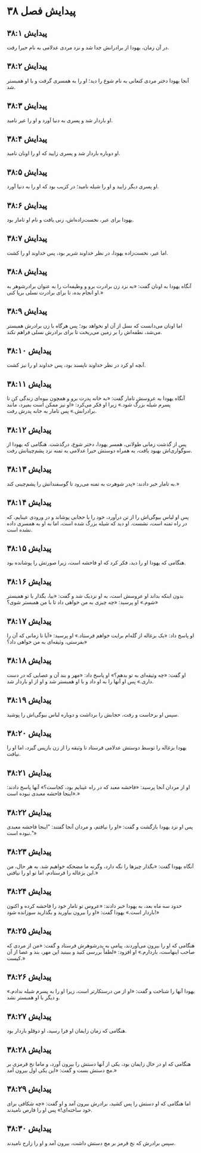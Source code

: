 # پیدایش فصل ۳۸

## پیدایش ۳۸:۱
در آن زمان، یهودا از برادرانش جدا شد و نزد مردی عدلامی به نام حیرا رفت.

## پیدایش ۳۸:۲
آنجا یهودا دختر مردی کنعانی به نام شوع را دید؛ او را به همسری گرفت و با او همبستر شد.

## پیدایش ۳۸:۳
او باردار شد و پسری به دنیا آورد و او را عیر نامید.

## پیدایش ۳۸:۴
او دوباره باردار شد و پسری زایید که او را اونان نامید.

## پیدایش ۳۸:۵
او پسری دیگر زایید و او را شیله نامید؛ در کزیب بود که او را به دنیا آورد.

## پیدایش ۳۸:۶
یهودا برای عیر، نخست‌زاده‌اش، زنی یافت و نام او تامار بود.

## پیدایش ۳۸:۷
اما عیر، نخست‌زاده یهودا، در نظر خداوند شریر بود، پس خداوند او را کشت.

## پیدایش ۳۸:۸
آنگاه یهودا به اونان گفت: «به نزد زن برادرت برو و وظیفه‌ات را به عنوان برادرشوهر به او انجام بده، تا برای برادرت نسلی برپا کنی.»

## پیدایش ۳۸:۹
اما اونان می‌دانست که نسل از آن او نخواهد بود؛ پس هرگاه با زن برادرش همبستر می‌شد، نطفه‌اش را بر زمین می‌ریخت تا برای برادرش نسلی فراهم نکند.

## پیدایش ۳۸:۱۰
آنچه او کرد در نظر خداوند ناپسند بود، پس خداوند او را نیز کشت.

## پیدایش ۳۸:۱۱
آنگاه یهودا به عروسش تامار گفت: «به خانه پدرت برو و همچون بیوه‌ای زندگی کن تا پسرم شیله بزرگ شود.» زیرا او فکر می‌کرد: «او نیز ممکن است بمیرد، مانند برادرانش.» پس تامار به خانه پدرش رفت.

## پیدایش ۳۸:۱۲
پس از گذشت زمانی طولانی، همسر یهودا، دختر شوع، درگذشت. هنگامی که یهودا از سوگواری‌اش بهبود یافت، به همراه دوستش حیرا عدلامی به تمنه نزد پشم‌چینانش رفت.

## پیدایش ۳۸:۱۳
به تامار خبر دادند: «پدر شوهرت به تمنه می‌رود تا گوسفندانش را پشم‌چینی کند.»

## پیدایش ۳۸:۱۴
پس او لباس بیوگی‌اش را از تن درآورد، خود را با حجابی پوشاند و در ورودی عینایم، که در راه تمنه است، نشست. او دید که شیله بزرگ شده است، اما به او به همسری داده نشده است.

## پیدایش ۳۸:۱۵
هنگامی که یهودا او را دید، فکر کرد که او فاحشه است، زیرا صورتش را پوشانده بود.

## پیدایش ۳۸:۱۶
بدون اینکه بداند او عروسش است، به او نزدیک شد و گفت: «بیا، بگذار با تو همبستر شوم.» او پرسید: «چه چیزی به من خواهی داد تا با من همبستر شوی؟»

## پیدایش ۳۸:۱۷
او پاسخ داد: «یک بزغاله از گله‌ام برایت خواهم فرستاد.» او پرسید: «آیا تا زمانی که آن را بفرستی، وثیقه‌ای به من خواهی داد؟»

## پیدایش ۳۸:۱۸
او گفت: «چه وثیقه‌ای به تو بدهم؟» او پاسخ داد: «مهر و بند آن و عصایی که در دست داری.» پس او آنها را به او داد و با او همبستر شد و او از او باردار شد.

## پیدایش ۳۸:۱۹
سپس او برخاست و رفت، حجابش را برداشت و دوباره لباس بیوگی‌اش را پوشید.

## پیدایش ۳۸:۲۰
یهودا بزغاله را توسط دوستش عدلامی فرستاد تا وثیقه را از زن بازپس گیرد، اما او را نیافت.

## پیدایش ۳۸:۲۱
او از مردان آنجا پرسید: «فاحشه معبد که در راه عینایم بود، کجاست؟» آنها پاسخ دادند: «اینجا فاحشه معبدی نبوده است.»

## پیدایش ۳۸:۲۲
پس او نزد یهودا بازگشت و گفت: «او را نیافتم، و مردان آنجا گفتند: "اینجا فاحشه معبدی نبوده است."»

## پیدایش ۳۸:۲۳
آنگاه یهودا گفت: «بگذار چیزها را نگه دارد، وگرنه ما مضحکه خواهیم شد. به هر حال، من این بزغاله را فرستادم، اما تو او را نیافتی.»

## پیدایش ۳۸:۲۴
حدود سه ماه بعد، به یهودا خبر دادند: «عروس تو تامار خود را فاحشه کرده و اکنون باردار است.» یهودا گفت: «او را بیرون بیاورید و بگذارید سوزانده شود!»

## پیدایش ۳۸:۲۵
هنگامی که او را بیرون می‌آوردند، پیامی به پدرشوهرش فرستاد و گفت: «من از مردی که صاحب اینهاست، باردارم.» او افزود: «لطفاً بررسی کنید و ببینید این مهر، بند و عصا از آن کیست.»

## پیدایش ۳۸:۲۶
یهودا آنها را شناخت و گفت: «او از من درستکارتر است، زیرا او را به پسرم شیله ندادم.» و دیگر با او همبستر نشد.

## پیدایش ۳۸:۲۷
هنگامی که زمان زایمان او فرا رسید، او دوقلو باردار بود.

## پیدایش ۳۸:۲۸
هنگامی که او در حال زایمان بود، یکی از آنها دستش را بیرون آورد، و ماما نخ قرمزی بر مچ دستش بست و گفت: «این یکی اول بیرون آمد.»

## پیدایش ۳۸:۲۹
اما هنگامی که او دستش را پس کشید، برادرش بیرون آمد و او گفت: «چه شکافی برای خود ساخته‌ای!» پس او را فارص نامیدند.

## پیدایش ۳۸:۳۰
سپس برادرش که نخ قرمز بر مچ دستش داشت، بیرون آمد و او را زارح نامیدند.
